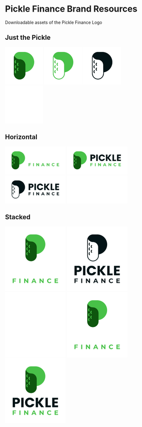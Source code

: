 # Pickle Finance Brand Resources

Downloadable assets of the Pickle Finance Logo

## Just the Pickle

<p align="left">
  <img src="SVG/Pickle_Logo_RGB_colour-icon.svg" width="125"/>
  <img src="SVG/Pickle_Logo_RGB_green-outline-icon.svg" width="125"/>
  <img src="SVG/Pickle_Logo_RGB_black-outline-icon.svg" width="125"/>
  <img src="SVG/Pickle_Logo_RGB_white-outline-icon.svg" width="125"/>
</p>

## Horizontal

<p align="left">
  <img src="SVG/Pickle_Logo_RGB_primary-on-dark.svg" width="200"/>
  <img src="SVG/Pickle_Logo_RGB_primary-on-light.svg" width="200"/>
  <img src="SVG/Pickle_Logo_RGB_primary-full-black.svg" width="200"/>
  <img src="SVG/Pickle_Logo_RGB_primary-full-white.svg" width="200"/>
</p>

## Stacked

<p align="left">
  <img src="SVG/Pickle_Logo_RGB_secondary-on-dark.svg" width="200"/>
  <img src="SVG/Pickle_Logo_RGB_secondary-full-black.svg" width="200"/>
  <img src="SVG/Pickle_Logo_RGB_secondary-full-white.svg" width="200"/>
  <img src="SVG/Pickle_Logo_RGB_secondary-on-dark.svg" width="200"/>
  <img src="SVG/Pickle_Logo_RGB_secondary-on-light.svg" width="200"/>
</p>
